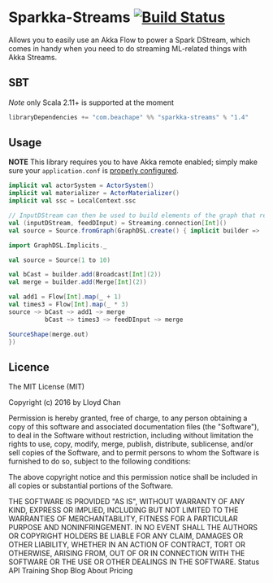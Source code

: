 # Sparkka-Streams [![Build Status](https://travis-ci.org/lloydmeta/sparkka-streams.svg?branch=master)](https://travis-ci.org/lloydmeta/sparkka-streams)

Allows you to easily use an Akka Flow to power a Spark DStream, which comes in handy when you need to do streaming ML-related
things with Akka Streams.

## SBT

_Note_ only Scala 2.11+ is supported at the moment

```scala
libraryDependencies += "com.beachape" %% "sparkka-streams" % "1.4" 
```

## Usage

__NOTE__ This library requires you to have Akka remote enabled; simply make sure your `application.conf` is [properly configured](http://doc.akka.io/docs/akka/snapshot/scala/remoting.html). 

```scala
implicit val actorSystem = ActorSystem()
implicit val materializer = ActorMaterializer()
implicit val ssc = LocalContext.ssc

// InputDStream can then be used to build elements of the graph that require integration with Spark
val (inputDStream, feedDInput) = Streaming.connection[Int]()
val source = Source.fromGraph(GraphDSL.create() { implicit builder =>

import GraphDSL.Implicits._

val source = Source(1 to 10)

val bCast = builder.add(Broadcast[Int](2))
val merge = builder.add(Merge[Int](2))

val add1 = Flow[Int].map(_ + 1)
val times3 = Flow[Int].map(_ * 3)
source ~> bCast ~> add1 ~> merge
          bCast ~> times3 ~> feedDInput ~> merge

SourceShape(merge.out)
})
```

## Licence

The MIT License (MIT)

Copyright (c) 2016 by Lloyd Chan

Permission is hereby granted, free of charge, to any person obtaining a copy of this software and associated documentation files (the "Software"), to deal in the Software without restriction, including without limitation the rights to use, copy, modify, merge, publish, distribute, sublicense, and/or sell copies of the Software, and to permit persons to whom the Software is furnished to do so, subject to the following conditions:

The above copyright notice and this permission notice shall be included in all copies or substantial portions of the Software.

THE SOFTWARE IS PROVIDED "AS IS", WITHOUT WARRANTY OF ANY KIND, EXPRESS OR IMPLIED, INCLUDING BUT NOT LIMITED TO THE WARRANTIES OF MERCHANTABILITY, FITNESS FOR A PARTICULAR PURPOSE AND NONINFRINGEMENT. IN NO EVENT SHALL THE AUTHORS OR COPYRIGHT HOLDERS BE LIABLE FOR ANY CLAIM, DAMAGES OR OTHER LIABILITY, WHETHER IN AN ACTION OF CONTRACT, TORT OR OTHERWISE, ARISING FROM, OUT OF OR IN CONNECTION WITH THE SOFTWARE OR THE USE OR OTHER DEALINGS IN THE SOFTWARE.
Status API Training Shop Blog About Pricing
